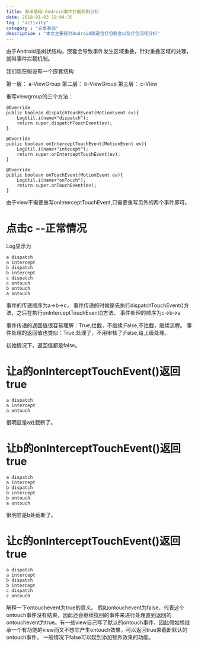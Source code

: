 ```yaml
---
title: 安卓基础-Android事件拦截机制分析
date: 2018-01-03 19:04:36
tag : "activity"
category : "安卓基础"
description : "本文主要是对Android渠道包打包取舍以及打包流程分析"
---
```

由于Android是树状结构，嵌套会导致事件发生区域重叠，针对重叠区域的处理，就叫事件拦截机制。

我们现在假设有一个嵌套结构

第一层： a-ViewGroup
第二层： b-ViewGroup
第三层： c-View

重写viewgroup的三个方法：
```
@Override
public boolean dispatchTouchEvent(MotionEvent ev){
	LogUtil.i(name+"dispatch");
	return super.dispatchTouchEvent(ev);
}
```

```
@Override
public boolean onInterceptTouchEvent(MotionEvent ev){
	LogUtil.i(name+"intecept");
	return super.onInterceptTouchEvent(ev);
}
```

```
@Override
public boolean onTouchEvent(MotionEvent ev){
	LogUtil.i(name+"onTouch");
	return super.onTouchEvent(ev);
}
```

由于view不需要重写onInterceptTouchEvent,只需要重写另外的两个事件即可。

# 点击c --正常情况

Log显示为
```
a dispatch
a intercept
b dispatch
b intercept
c dispatch
c ontouch
b ontouch
a ontouch
```

事件的传递顺序为a->b->c， 事件传递的时候是先执行dispatchTouchEvent()方法，之后在执行onInterceptTouchEvent()方法。
事件处理的顺序为c->b->a

事件传递的返回值很容易理解：True,拦截，不继续;False,不拦截，继续流程。
事件处理的返回值也类似：True,处理了，不用审核了;False,给上级处理。

初始情况下，返回值都是false。

# 让a的onInterceptTouchEvent()返回true

```
a dispatch
a intercept
a ontouch
```

很明显是a处截断了。

# 让b的onInterceptTouchEvent()返回true

```
a dispatch
a intercept
b dispatch
b intercept
b ontouch
a ontouch
```

很明显是b处截断了。

# 让c的onInterceptTouchEvent()返回true

```
a dispatch
a intercept
b dispatch
b intercept
c dispatch
c ontouch
```

解释一下ontouchevent为true的意义。
假如ontouchevent为false，代表这个ontouch事件没有结束，因此还会继续找别的事件来进行处理直到返回的ontouchevent为true。有一些view自己写了默认的ontouch事件，因此假如想继承一个有功能的view而又不想它产生ontouch效果，可以返回true来截断默认的ontouch事件。
一般情况下false可以起到添加额外效果的功能。